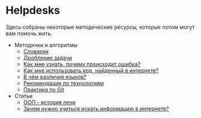 # Helpdesks
Здесь собраны некоторые методические ресурсы, которые потом могут вам помочь жить.

- Методички и алгоритмы
  - [Словарик](/dictionary.md)
  - [Дробление задачи](/decomposition.md)
  - [Как мне узнать, почему происходит ошибка?](/error2query.md)
  - [Как мне использовать код, найденный в интернете?](/solution%20analysis.md)
  - [В чём различия языков?](/several_langs_sample.md)
  - [Рекомендации по технологиям](/proposed-techs.md)
  - [Практика по Git](http://ddsh.ru/lections/2018-07-29/practice.html)
- Статьи
  - [ООП - история лени](/OOP.md)
  - [Зачем нужно учиться искать информацию в интернете?](/why.md)
